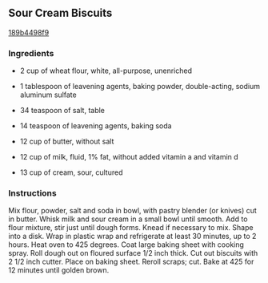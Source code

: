 ## Sour Cream Biscuits

[189b4498f9](http://www.food.com/recipe/sour-cream-biscuits-73019)

### Ingredients

 - 2 cup of wheat flour, white, all-purpose, unenriched

 - 1 tablespoon of leavening agents, baking powder, double-acting, sodium aluminum sulfate

 - 34 teaspoon of salt, table

 - 14 teaspoon of leavening agents, baking soda

 - 12 cup of butter, without salt

 - 12 cup of milk, fluid, 1% fat, without added vitamin a and vitamin d

 - 13 cup of cream, sour, cultured

### Instructions

Mix flour, powder, salt and soda in bowl, with pastry blender (or knives) cut in butter. Whisk milk and sour cream in a small bowl until smooth. Add to flour mixture, stir just until dough forms. Knead if necessary to mix. Shape into a disk. Wrap in plastic wrap and refrigerate at least 30 minutes, up to 2 hours. Heat oven to 425 degrees. Coat large baking sheet with cooking spray. Roll dough out on floured surface 1/2 inch thick. Cut out biscuits with 2 1/2 inch cutter. Place on baking sheet. Reroll scraps; cut. Bake at 425 for 12 minutes until golden brown.